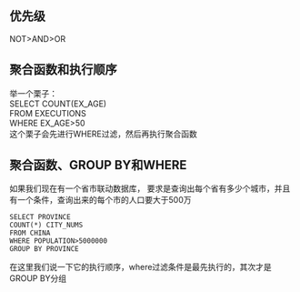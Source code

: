 ## 优先级
NOT>AND>OR
## 聚合函数和执行顺序  
举一个栗子：  
SELECT COUNT(EX_AGE)  
FROM EXECUTIONS  
WHERE EX_AGE>50  
这个栗子会先进行WHERE过滤，然后再执行聚合函数
## 聚合函数、GROUP BY和WHERE  
如果我们现在有一个省市联动数据库，
要求是查询出每个省有多少个城市，并且有一个条件，查询出来的每个市的人口要大于500万  
``` 
SELECT PROVINCE
COUNT(*) CITY_NUMS
FROM CHINA
WHERE POPULATION>5000000
GROUP BY PROVINCE
```
在这里我们说一下它的执行顺序，where过滤条件是最先执行的，其次才是GROUP BY分组